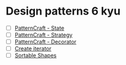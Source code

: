 # Design patterns 6 kyu

* [ ] [PatternCraft - State](https://www.codewars.com/kata/patterncraft-state)
* [ ] [PatternCraft - Strategy](https://www.codewars.com/kata/patterncraft-strategy)
* [ ] [PatternCraft - Decorator](https://www.codewars.com/kata/patterncraft-decorator)
* [ ] [Create iterator](https://www.codewars.com/kata/create-iterator)
* [ ] [Sortable Shapes](https://www.codewars.com/kata/sortable-shapes)
